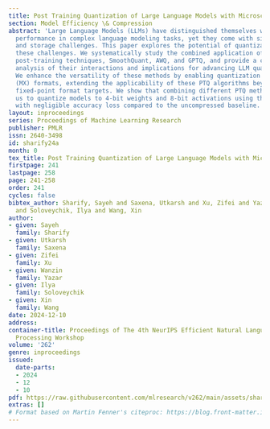 ```yaml
---
title: Post Training Quantization of Large Language Models with Microscaling Formats
section: Model Efficiency \& Compression
abstract: 'Large Language Models (LLMs) have distinguished themselves with outstanding
  performance in complex language modeling tasks, yet they come with significant computational
  and storage challenges. This paper explores the potential of quantization to mitigate
  these challenges. We systematically study the combined application of three well-known
  post-training techniques, SmoothQuant, AWQ, and GPTQ, and provide a comprehensive
  analysis of their interactions and implications for advancing LLM quantization.
  We enhance the versatility of these methods by enabling quantization to microscaling
  (MX) formats, extending the applicability of these PTQ algorithms beyond their original
  fixed-point format targets. We show that combining different PTQ methods enables
  us to quantize models to 4-bit weights and 8-bit activations using the MXINT format
  with negligible accuracy loss compared to the uncompressed baseline. '
layout: inproceedings
series: Proceedings of Machine Learning Research
publisher: PMLR
issn: 2640-3498
id: sharify24a
month: 0
tex_title: Post Training Quantization of Large Language Models with Microscaling Formats
firstpage: 241
lastpage: 258
page: 241-258
order: 241
cycles: false
bibtex_author: Sharify, Sayeh and Saxena, Utkarsh and Xu, Zifei and Yazar, Wanzin
  and Soloveychik, Ilya and Wang, Xin
author:
- given: Sayeh
  family: Sharify
- given: Utkarsh
  family: Saxena
- given: Zifei
  family: Xu
- given: Wanzin
  family: Yazar
- given: Ilya
  family: Soloveychik
- given: Xin
  family: Wang
date: 2024-12-10
address:
container-title: Proceedings of The 4th NeurIPS Efficient Natural Language and Speech
  Processing Workshop
volume: '262'
genre: inproceedings
issued:
  date-parts:
  - 2024
  - 12
  - 10
pdf: https://raw.githubusercontent.com/mlresearch/v262/main/assets/sharify24a/sharify24a.pdf
extras: []
# Format based on Martin Fenner's citeproc: https://blog.front-matter.io/posts/citeproc-yaml-for-bibliographies/
---
```

